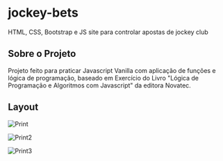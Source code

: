 # jockey-bets
HTML, CSS, Bootstrap e JS site para controlar apostas de jockey club

## Sobre o Projeto
 Projeto feito para praticar Javascript Vanilla com aplicação de funções e lógica de programação, baseado em Exercício do Livro "Lógica de Programação e Algoritmos com Javascript" da editora Novatec.
 
 ## Layout 
 
![Print](https://user-images.githubusercontent.com/112594906/236559714-03ecd6c9-6180-4a53-ab3f-abf74eeaee7d.png)

![Print2](https://user-images.githubusercontent.com/112594906/236559724-30555f64-cfca-497d-8aef-a365fb410860.png)

![Print3](https://user-images.githubusercontent.com/112594906/236559733-9ad2b454-eddd-4bd1-a7ae-69b226a271df.png)
